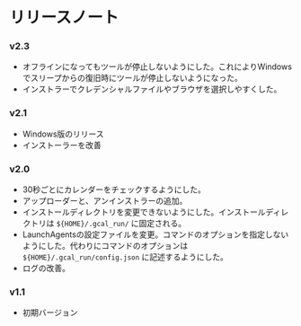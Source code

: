 リリースノート
======================
### v2.3
* オフラインになってもツールが停止しないようにした。これによりWindowsでスリープからの復旧時にツールが停止しないようになった。
* インストラーでクレデンシャルファイルやブラウザを選択しやすくした。

### v2.1
* Windows版のリリース
* インストーラーを改善

### v2.0
* 30秒ごとにカレンダーをチェックするようにした。
* アップローダーと、アンインストラーの追加。
* インストールディレクトリを変更できないようにした。インストールディレクトリは `${HOME}/.gcal_run/` に固定される。
* LaunchAgentsの設定ファイルを変更。コマンドのオプションを指定しないようにした。代わりにコマンドのオプションは `${HOME}/.gcal_run/config.json` に記述するようにした。
* ログの改善。

### v1.1 
* 初期バージョン 
